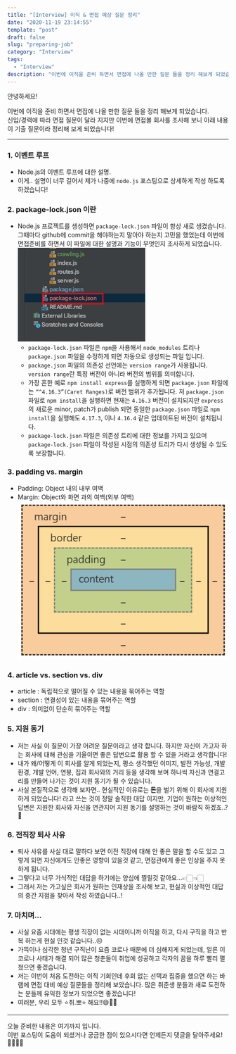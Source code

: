 ```yaml
---
title: "[Interview] 이직 & 면접 예상 질문 정리"
date: "2020-11-19 23:14:55"
template: "post"
draft: false
slug: "preparing-job"
category: "Interview"
tags:
  - "Interview"
description: "이번에 이직을 준비 하면서 면접에 나올 만한 질문 들을 정리 해보게 되었습니다."
--- 
```


안녕하세요!

이번에 이직을 준비 하면서 면접에 나올 만한 질문 들을 정리 해보게 되었습니다.  
신입/경력에 따라 면접 질문이 달라 지지만 이번에 면접볼 회사를 조사해 보니 아래 내용이 기출 질문이라 정리해 보게 되었습니다! 

  
-----
### 1. 이벤트 루프
- Node.js의 이벤트 루프에 대한 설명.
- 이게.. 설명이 너무 길어서 제가 나중에 `node.js` 포스팅으로 상세하게 작성 하도록 하겠습니다!


### 2. package-lock.json 이란
- Node.js 프로젝트를 생성하면 `package-lock.json` 파일이 항상 새로 생겼습니다. 그때마다 github에 commit을 해야하는지 말아야 하는지 고민을 했었는데 이번에 면접준비를 하면서 이 파일에 대한 설명과 기능이 무엇인지 조사하게 되었습니다.
![image1](/assets/images/daily/package-lock.png)
  * `package-lock.json` 파일은 `npm`을 사용해서 `node_modules` 트리나 `package.json` 파일을 수정하게 되면 자동으로 생성되는 파일 입니다.
  * `package.json` 파일의 의존성 선언에는 `version range`가 사용됩니다. `version range`란 특정 버전이 아니라 버전의 범위를 의미합니다.
  * 가장 흔한 예로 `npm install express`를 실행하게 되면 `package.json` 파일에는 `“^4.16.3”(Caret Ranges)`로 버전 범위가 추가됩니다. 저 `package.json` 파일로 `npm install`을 실행하면 현재는 `4.16.3` 버전이 설치되지만 `express`의 새로운 minor, patch가 publish 되면 동일한 `package.json` 파일로 `npm install`을 실행해도 `4.17.3`, 이나 `4.16.4` 같은 업데이트된 버전이 설치됩니다.
  * `package-lock.json` 파일은 의존성 트리에 대한 정보를 가지고 있으며 `package-lock.json` 파일이 작성된 시점의 의존성 트리가 다시 생성될 수 있도록 보장합니다.
  

### 3. padding vs. margin
* Padding: Object 내의 내부 여백
* Margin: Object와 화면 과의 여백(외부 여백)
![image2](/assets/images/daily/css-box-model-box-sizing.png)


### 4. article vs. section vs. div
* article : 독립적으로 떨어질 수 있는 내용을 묶어주는 역할
* section : 연결성이 있는 내용을 묶어주는 역할
* div : 의미없이 단순히 묶어주는 역할


### 5. 지원 동기
* 저는 사실 이 질문이 가장 어려운 질문이라고 생각 합니다. 하지만 자신이 가고자 하는 회사에 대해 관심을 기울이면 좋은 답변으로 활용 할 수 있을 거라고 생각합니다!
* 내가 왜/어떻게 이 회사를 알게 되었는지, 평소 생각했던 이미지, 발전 가능성, 개발 환경, 개발 언어, 연봉, 집과 회사와의 거리 등을 생각해 보며 하나씩 자신과 연결고리를 만들어 나가는 것이 지원 동기가 될 수 있습니다.
* 사실 본질적으로 생각해 보자면.. 현실적인 이유로는 **돈**을 벌기 위해 이 회사에 지원 하게 되었습니다! 라고 쓰는 것이 정말 솔직한 대답 이지만, 기업이 원하는 이상적인 답변은 지원한 회사와 자신을 연관지어 지원 동기를 설명하는 것이 바람직 하겠죠..?🤔


### 6. 전직장 퇴사 사유
* 퇴사 사유를 사실 대로 말하다 보면 이전 직장에 대해 안 좋은 말을 할 수도 있고 그렇게 되면 자신에게도 안좋은 영향이 있을것 같고, 면접관에게 좋은 인상을 주지 못하게 됩니다.
* 그렇다고 너무 가식적인 대답을 하기에는 양심에 찔릴것 같아요...👉🏻👈🏻
* 그래서 저는 가고싶은 회사가 원하는 인재상을 조사해 보고, 현실과 이상적인 대답의 중간 지점을 찾아서 작성 하였습니다..!


### 7. 마치며...
* 사실 요즘 시대에는 평생 직장이 없는 시대이니까 이직을 하고, 다시 구직을 하고 반복 하는게 현실 인것 같습니다..😣
* 가뜩이나 심각한 청년 구직난이 요즘 코로나 때문에 더 심해지게 되었는데, 얼른 이 코로나 사태가 해결 되어 많은 청춘들이 취업에 성공하고 각자의 꿈을 하루 빨리 펼쳤으면 좋겠습니다.
* 저는 이번이 처음 도전하는 이직 기회인데 후회 없는 선택과 집중을 했으면 하는 바램에 면접 대비 예상 질문들을 정리해 보았습니다. 많은 취준생 분들과 새로 도전하는 분들께 유익한 정보가 되었으면 좋겠습니다! 
* 여러분, 우리 모두 ⭐️취.뽀⭐️ 해요!!😄👏🏻


-----


오늘 준비한 내용은 여기까지 입니다.  
이번 포스팅이 도움이 되셨거나 궁금한 점이 있으시다면 언제든지 댓글을 달아주세요!🙋🏻‍♀️💡


